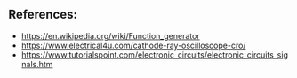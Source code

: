 ## References:
- https://en.wikipedia.org/wiki/Function_generator
- https://www.electrical4u.com/cathode-ray-oscilloscope-cro/
- https://www.tutorialspoint.com/electronic_circuits/electronic_circuits_signals.htm
